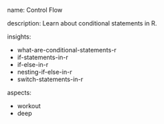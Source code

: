 name: Control Flow 

description: Learn about conditional statements in R.

insights:
  - what-are-conditional-statements-r
  - if-statements-in-r
  - if-else-in-r
  - nesting-if-else-in-r
  - switch-statements-in-r

aspects:
  - workout
  - deep